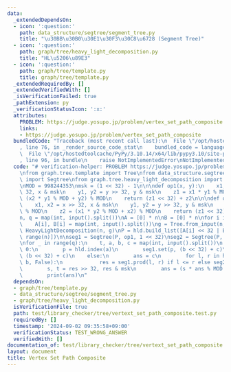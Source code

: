 ```yaml
---
data:
  _extendedDependsOn:
  - icon: ':question:'
    path: data_structure/segtree/segment_tree.py
    title: "\u30BB\u30B0\u30E1\u30F3\u30C8\u6728 (Segment Tree)"
  - icon: ':question:'
    path: graph/tree/heavy_light_decomposition.py
    title: "HL\u5206\u89E3"
  - icon: ':question:'
    path: graph/tree/template.py
    title: graph/tree/template.py
  _extendedRequiredBy: []
  _extendedVerifiedWith: []
  _isVerificationFailed: true
  _pathExtension: py
  _verificationStatusIcon: ':x:'
  attributes:
    PROBLEM: https://judge.yosupo.jp/problem/vertex_set_path_composite
    links:
    - https://judge.yosupo.jp/problem/vertex_set_path_composite
  bundledCode: "Traceback (most recent call last):\n  File \"/opt/hostedtoolcache/PyPy/3.10.14/x64/lib/pypy3.10/site-packages/onlinejudge_verify/documentation/build.py\"\
    , line 76, in _render_source_code_stat\n    bundled_code = language.bundle(\n\
    \  File \"/opt/hostedtoolcache/PyPy/3.10.14/x64/lib/pypy3.10/site-packages/onlinejudge_verify/languages/python.py\"\
    , line 96, in bundle\n    raise NotImplementedError\nNotImplementedError\n"
  code: "# verification-helper: PROBLEM https://judge.yosupo.jp/problem/vertex_set_path_composite\n\
    \nfrom graph.tree.template import Tree\nfrom data_structure.segtree.segment_tree\
    \ import Segtree\nfrom graph.tree.heavy_light_decomposition import HeavyLightDecomposition\n\
    \nMOD = 998244353\nmsk = (1 << 32) - 1\n\n\ndef op1(x, y):\n    x1, x2 = x >>\
    \ 32, x & msk\n    y1, y2 = y >> 32, y & msk\n    z1 = x1 * y1 % MOD\n    z2 =\
    \ (x2 * y1 % MOD + y2) % MOD\n    return (z1 << 32) + z2\n\n\ndef op2(x, y):\n\
    \    x1, x2 = x >> 32, x & msk\n    y1, y2 = y >> 32, y & msk\n    z1 = x1 * y1\
    \ % MOD\n    z2 = (x1 * y2 % MOD + x2) % MOD\n    return (z1 << 32) + z2\n\n\n\
    n, q = map(int, input().split())\nA = [0] * n\nB = [0] * n\nfor i in range(n):\n\
    \    A[i], B[i] = map(int, input().split())\ng = Tree.from_input(n, 0)\nhld =\
    \ HeavyLightDecomposition(n, g)\nP = hld.build_list([A[i] << 32 | B[i] for i in\
    \ range(n)])\n\nseg1 = Segtree(P, op1, 1 << 32)\nseg2 = Segtree(P, op2, 1 << 32)\n\
    \nfor _ in range(q):\n    t, a, b, c = map(int, input().split())\n    if t ==\
    \ 0:\n        p = hld.index(a)\n        seg1.set(p, (b << 32) + c)\n        seg2.set(p,\
    \ (b << 32) + c)\n    else:\n        ans = c\n        for l, r in hld.path_query(a,\
    \ b, False):\n            res = seg1.prod(l, r) if l <= r else seg2.prod(r, l)\n\
    \        s, t = res >> 32, res & msk\n        ans = (s * ans % MOD + t) % MOD\n\
    \        print(ans)\n"
  dependsOn:
  - graph/tree/template.py
  - data_structure/segtree/segment_tree.py
  - graph/tree/heavy_light_decomposition.py
  isVerificationFile: true
  path: test/library_checker/tree/vertext_set_path_composite.test.py
  requiredBy: []
  timestamp: '2024-09-02 09:35:58+09:00'
  verificationStatus: TEST_WRONG_ANSWER
  verifiedWith: []
documentation_of: test/library_checker/tree/vertext_set_path_composite.test.py
layout: document
title: Vertex Set Path Composite
---
```

